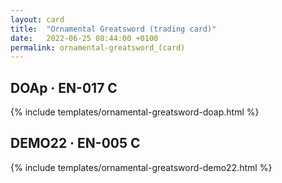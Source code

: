 ```yaml
---
layout: card
title:  "Ornamental Greatsword (trading card)"
date:   2022-06-25 08:44:00 +0100
permalink: ornamental-greatsword_(card)
---
```


## DOAp &middot; EN-017 C

{% include templates/ornamental-greatsword-doap.html %}

## DEMO22 &middot; EN-005 C

{% include templates/ornamental-greatsword-demo22.html %}